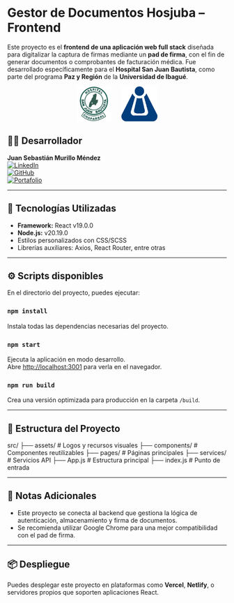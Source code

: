 # Gestor de Documentos Hosjuba – Frontend

Este proyecto es el **frontend de una aplicación web full stack** diseñada para digitalizar la captura de firmas mediante un **pad de firma**, con el fin de generar documentos o comprobantes de facturación médica. Fue desarrollado específicamente para el **Hospital San Juan Bautista**, como parte del programa **Paz y Región** de la **Universidad de Ibagué**.

<div align="center">
  <img src="./src/assets/logo.png" alt="Logo Hospital San Juan Bautista" height="80"/>
  &nbsp;&nbsp;&nbsp;&nbsp;
  <img src="./src/assets/unibague.png" alt="Logo Paz y Región" height="80"/>
</div>

## 👨‍💻 Desarrollador

**Juan Sebastián Murillo Méndez**  
[![LinkedIn](https://img.shields.io/badge/LinkedIn-blue?logo=linkedin&style=flat-square)](https://www.linkedin.com/in/juan-sebastian-murillo/)  
[![GitHub](https://img.shields.io/badge/GitHub-black?logo=github&style=flat-square)](https://github.com/tu-usuario-github)  
[![Portafolio](https://img.shields.io/badge/Portafolio-🌐-blueviolet?style=flat-square)](https://tu-portafolio.com)

---

## 🚀 Tecnologías Utilizadas

- **Framework:** React v19.0.0  
- **Node.js:** v20.19.0  
- Estilos personalizados con CSS/SCSS  
- Librerías auxiliares: Axios, React Router, entre otras

---

## ⚙️ Scripts disponibles

En el directorio del proyecto, puedes ejecutar:

### `npm install`

Instala todas las dependencias necesarias del proyecto.

### `npm start`

Ejecuta la aplicación en modo desarrollo.  
Abre [http://localhost:3001](http://localhost:3001) para verla en el navegador.

### `npm run build`

Crea una versión optimizada para producción en la carpeta `/build`.

---

## 📁 Estructura del Proyecto

src/ 
├── assets/ # Logos y recursos visuales 
├── components/ # Componentes reutilizables 
├── pages/ # Páginas principales 
├── services/ # Servicios API 
├── App.js # Estructura principal 
├── index.js # Punto de entrada

---

## 📝 Notas Adicionales

- Este proyecto se conecta al backend que gestiona la lógica de autenticación, almacenamiento y firma de documentos.
- Se recomienda utilizar Google Chrome para una mejor compatibilidad con el pad de firma.

---

## 📦 Despliegue

Puedes desplegar este proyecto en plataformas como **Vercel**, **Netlify**, o servidores propios que soporten aplicaciones React.
